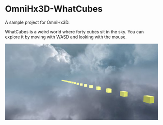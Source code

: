 # OmniHx3D-WhatCubes
A sample project for OmniHx3D.

WhatCubes is a weird world where forty cubes sit in the sky. You can explore it by moving with WASD and looking with the mouse.

![Screenshot](whatcubes.png)
